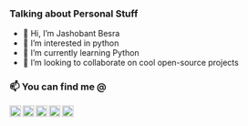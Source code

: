 
### Talking about Personal Stuff

- 👋 Hi, I’m Jashobant Besra
- 👀 I’m interested in python
- 🌱 I’m currently learning Python
- 💞️ I’m looking to collaborate on cool open-source projects


### 📫 You can find me @

[<img align="left" alt="LinkedIn" width="20px" src="https://cdn.jsdelivr.net/npm/simple-icons@v3/icons/linkedin.svg" />](https://www.linkedin.com/in/jashobant-besra/)
[<img align="left" alt="Twitter" width="20px" src="https://cdn.jsdelivr.net/npm/simple-icons@v3/icons/twitter.svg" />](https://twitter.com/Jashobant2)
[<img align="left" alt="Instagram" width="20px" src="https://cdn.jsdelivr.net/npm/simple-icons@v3/icons/instagram.svg" />](https://www.instagram.com/i_m_jasho/)
[<img align="left" alt="facebook" width="20px" src="https://cdn.jsdelivr.net/npm/simple-icons@v3/icons/facebook.svg" />](https://www.facebook.com/jashobant.besra.3/)
 <a href="mailto:jashobantbesra@gmail.com"> <img width="20px" src="https://cdn.jsdelivr.net/npm/simple-icons@v3/icons/gmail.svg" /> </a>
